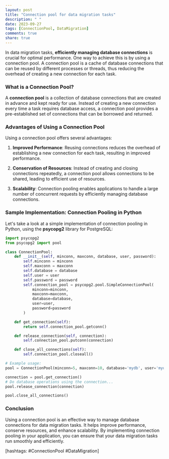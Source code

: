 ```yaml
---
layout: post
title: "Connection pool for data migration tasks"
description: " "
date: 2023-09-27
tags: [ConnectionPool, DataMigration]
comments: true
share: true
---
```


In data migration tasks, **efficiently managing database connections** is crucial for optimal performance. One way to achieve this is by using a connection pool. A connection pool is a cache of database connections that can be reused by different processes or threads, thus reducing the overhead of creating a new connection for each task.

### What is a Connection Pool?

A **connection pool** is a collection of database connections that are created in advance and kept ready for use. Instead of creating a new connection every time a task requires database access, a connection pool provides a pre-established set of connections that can be borrowed and returned.

### Advantages of Using a Connection Pool

Using a connection pool offers several advantages:

1. **Improved Performance**: Reusing connections reduces the overhead of establishing a new connection for each task, resulting in improved performance.

2. **Conservation of Resources**: Instead of creating and closing connections repeatedly, a connection pool allows connections to be shared, leading to efficient use of resources.

3. **Scalability**: Connection pooling enables applications to handle a large number of concurrent requests by efficiently managing database connections.

### Sample Implementation: Connection Pooling in Python

Let's take a look at a simple implementation of connection pooling in Python, using the **psycopg2** library for PostgreSQL:

```python
import psycopg2
from psycopg2 import pool

class ConnectionPool:
    def __init__(self, minconn, maxconn, database, user, password):
        self.minconn = minconn
        self.maxconn = maxconn
        self.database = database
        self.user = user
        self.password = password
        self.connection_pool = psycopg2.pool.SimpleConnectionPool(
            minconn=minconn,
            maxconn=maxconn,
            database=database,
            user=user,
            password=password
        )

    def get_connection(self):
        return self.connection_pool.getconn()

    def release_connection(self, connection):
        self.connection_pool.putconn(connection)

    def close_all_connections(self):
        self.connection_pool.closeall()

# Example usage:
pool = ConnectionPool(minconn=5, maxconn=10, database='mydb', user='myuser', password='mypassword')

connection = pool.get_connection()
# Do database operations using the connection...
pool.release_connection(connection)

pool.close_all_connections()
```

### Conclusion

Using a connection pool is an effective way to manage database connections for data migration tasks. It helps improve performance, conserve resources, and enhance scalability. By implementing connection pooling in your application, you can ensure that your data migration tasks run smoothly and efficiently.

\[hashtags: #ConnectionPool #DataMigration\]